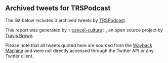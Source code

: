## Archived tweets for TRSPodcast

The list below includes 0 archived tweets by
[TRSPodcast](https://twitter.com/TRSPodcast).

This report was generated by ✨[cancel-culture](https://github.com/travisbrown/cancel-culture)✨,
an open source project by [Travis Brown](https://github.com/travisbrown).

Please note that all tweets quoted here are sourced from the
[Wayback Machine](https://web.archive.org) and were not directly accessed through the Twitter API or
any Twitter client.

